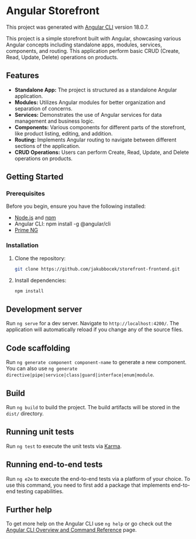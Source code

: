 # Angular Storefront

This project was generated with [Angular CLI](https://github.com/angular/angular-cli) version 18.0.7.

This project is a simple storefront built with Angular, showcasing various Angular concepts including standalone apps, modules, services, components, and routing. This application perform basic CRUD (Create, Read, Update, Delete) operations on products.

## Features

- **Standalone App:**  The project is structured as a standalone Angular application.
- **Modules:** Utilizes Angular modules for better organization and separation of concerns.
- **Services:** Demonstrates the use of Angular services for data management and business logic.
- **Components:** Various components for different parts of the storefront, like product listing, editing, and addition.
- **Routing:** Implements Angular routing to navigate between different sections of the application.
- **CRUD Operations:** Users can perform Create, Read, Update, and Delete operations on products.

## Getting Started

### Prerequisites

Before you begin, ensure you have the following installed:

- [Node.js](https://nodejs.org/) and [npm](https://www.npmjs.com/)
- Angular CLI: npm install -g @angular/cli
- [Prime NG]((https://primeng.org/))

### Installation

1. Clone the repository:
   ```bash
   git clone https://github.com/jakubbocek/storefront-frontend.git
   ```
2. Install dependencies:
   ```bash
   npm install
   ```

## Development server

Run `ng serve` for a dev server. Navigate to `http://localhost:4200/`. The application will automatically reload if you change any of the source files.

## Code scaffolding

Run `ng generate component component-name` to generate a new component. You can also use `ng generate directive|pipe|service|class|guard|interface|enum|module`.

## Build

Run `ng build` to build the project. The build artifacts will be stored in the `dist/` directory.

## Running unit tests

Run `ng test` to execute the unit tests via [Karma](https://karma-runner.github.io).

## Running end-to-end tests

Run `ng e2e` to execute the end-to-end tests via a platform of your choice. To use this command, you need to first add a package that implements end-to-end testing capabilities.

## Further help

To get more help on the Angular CLI use `ng help` or go check out the [Angular CLI Overview and Command Reference](https://angular.dev/tools/cli) page.
